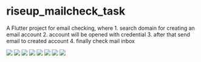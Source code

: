# riseup_mailcheck_task

A Flutter project for email checking, where
    1. search domain for creating an email account
    2. account will be opened with credential
    3. after that send email to created account
    4. finally check mail inbox


![](images/1_query_domain.png)
![](images/2_domain_retrieve.png)
![](images/3_create_account.png)
![](images/4_need_token.png)
![](images/5_get_token.png)
![](images/6_mail_compose.png)
![](images/7_after_mail_sent.png)
![](images/8_check_inbox.png)
